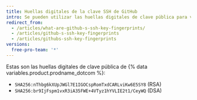 ```yaml
---
title: Huellas digitales de la clave SSH de GitHub
intro: Se pueden utilizar las huellas digitales de clave pública para validar una conexión a un servidor remoto.
redirect_from:
  - /articles/what-are-github-s-ssh-key-fingerprints/
  - /articles/github-s-ssh-key-fingerprints
  - /articles/githubs-ssh-key-fingerprints
versions:
  free-pro-team: '*'
---
```


Estas son las huellas digitales de clave pública de {% data variables.product.prodname_dotcom %}:

- `SHA256:nThbg6kXUpJWGl7E1IGOCspRomTxdCARLviKw6E5SY8` (RSA)
- `SHA256:br9IjFspm1vxR3iA35FWE+4VTyz1hYVLIE2t1/CeyWQ` (DSA)
